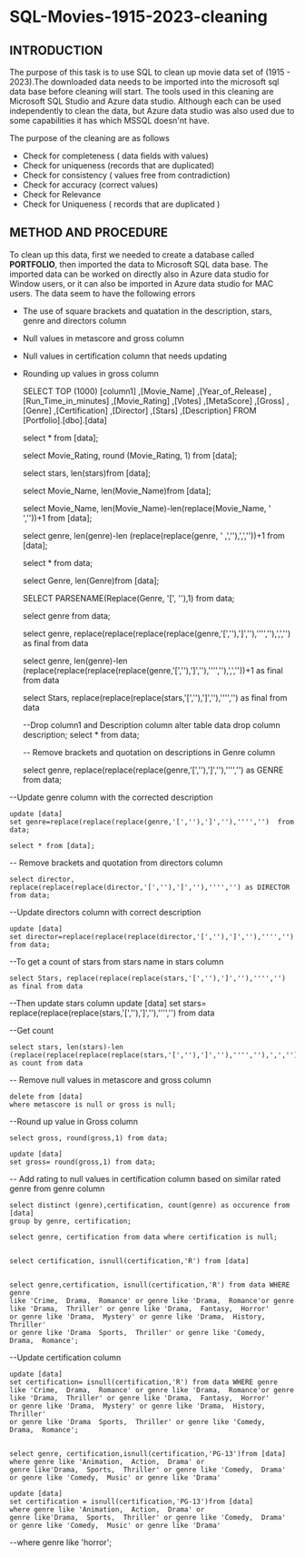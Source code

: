 # SQL-Movies-1915-2023-cleaning

## INTRODUCTION

The purpose of this task is to use SQL to clean up movie data set of (1915 - 2023).The downloaded data needs to be imported into the microsoft sql data base before cleaning will start. The tools used in this cleaning are Microsoft SQL Studio and Azure data studio. Although each can be used independently to clean the data, but Azure data studio was also used due to some capabilities it has which MSSQL doesn'nt have.

The purpose of the cleaning are as follows

- Check for completeness ( data fields with values)
- Check for uniqueness (records that are duplicated)
- Check for consistency ( values free from contradiction)
- Check for accuracy (correct values)
- Check for Relevance
- Check for Uniqueness ( records that are duplicated )


## METHOD AND PROCEDURE

To clean up this data, first we needed to create a database called **PORTFOLIO**, then imported the data to Microsoft SQL data base. The imported data can be worked on directly also in Azure data studio for Window users, or it can also be imported in Azure data studio for MAC users.
The data seem to have the following errors
- The use of square brackets and quatation in the description, stars, genre and directors column
- Null values in metascore and gross column
- Null values in certification column that needs updating
- Rounding up values in gross column

    SELECT TOP (1000) [column1]
      ,[Movie_Name]
      ,[Year_of_Release]
      ,[Run_Time_in_minutes]
      ,[Movie_Rating]
      ,[Votes]
      ,[MetaScore]
      ,[Gross]
      ,[Genre]
      ,[Certification]
      ,[Director]
      ,[Stars]
      ,[Description]
    FROM [Portfolio].[dbo].[data]


    select * from [data];

    select Movie_Rating, round (Movie_Rating, 1) from [data];


    select stars, len(stars)from [data];

    select Movie_Name, len(Movie_Name)from [data];

    select Movie_Name, len(Movie_Name)-len(replace(Movie_Name, ' ',''))+1 from [data];

    select genre, len(genre)-len (replace(replace(genre, ' ,',''),',',''))+1 from [data];

    select * from data;


    select Genre, len(Genre)from [data];



    SELECT PARSENAME(Replace(Genre, '[', ''),1) from data;

    select genre from data;   



     select genre, replace(replace(replace(replace(genre,'[',''),']',''),'''',''),',','') as final from data


    select genre, len(genre)-len (replace(replace(replace(replace(genre,'[',''),']',''),'''',''),',',''))+1 as final from data

    select Stars, replace(replace(replace(stars,'[',''),']',''),'''','') as final from data

  

  --Drop column1 and Description column
  alter table data drop column description;
  select * from data;
  
  -- Remove brackets and quotation on descriptions in Genre column

    select genre, replace(replace(replace(genre,'[',''),']',''),'''','') as GENRE from data;

--Update genre column with the corrected description

    update [data]
    set genre=replace(replace(replace(genre,'[',''),']',''),'''','')  from data;

    select * from [data];

  -- Remove brackets and quotation from directors column

    select director, replace(replace(replace(director,'[',''),']',''),'''','') as DIRECTOR from data;

--Update directors column with correct description

    update [data]
    set director=replace(replace(replace(director,'[',''),']',''),'''','') from data;

  --To get a count of stars from stars name in stars column

    select Stars, replace(replace(replace(stars,'[',''),']',''),'''','') as final from data

  --Then update stars column
    update [data]
    set stars= replace(replace(replace(stars,'[',''),']',''),'''','')  from data

  --Get count

    select stars, len(stars)-len (replace(replace(replace(replace(stars,'[',''),']',''),'''',''),',',''))+1 as count from data

  

  -- Remove null values in metascore and gross column

    delete from [data]
    where metascore is null or gross is null;

  --Round up value in Gross column

    select gross, round(gross,1) from data;
  
    update [data]
    set gross= round(gross,1) from data;


  -- Add rating to null values in certification column based on similar rated genre from genre column

    select distinct (genre),certification, count(genre) as occurence from [data]
    group by genre, certification;

    select genre, certification from data where certification is null;

  
    select certification, isnull(certification,'R') from [data]


    select genre,certification, isnull(certification,'R') from data WHERE genre 
    like 'Crime,  Drama,  Romance' or genre like 'Drama,  Romance'or genre 
    like 'Drama,  Thriller' or genre like 'Drama,  Fantasy,  Horror'
    or genre like 'Drama,  Mystery' or genre like 'Drama,  History,  Thriller'
    or genre like 'Drama  Sports,  Thriller' or genre like 'Comedy,  Drama,  Romance';

--Update certification column

    update [data]
    set certification= isnull(certification,'R') from data WHERE genre 
    like 'Crime,  Drama,  Romance' or genre like 'Drama,  Romance'or genre 
    like 'Drama,  Thriller' or genre like 'Drama,  Fantasy,  Horror'
    or genre like 'Drama,  Mystery' or genre like 'Drama,  History,  Thriller'
    or genre like 'Drama  Sports,  Thriller' or genre like 'Comedy,  Drama,  Romance';


    select genre, certification,isnull(certification,'PG-13')from [data]
    where genre like 'Animation,  Action,  Drama' or 
    genre like'Drama,  Sports,  Thriller' or genre like 'Comedy,  Drama'
    or genre like 'Comedy,  Music' or genre like 'Drama'
  
    update [data]
    set certification = isnull(certification,'PG-13')from [data]
    where genre like 'Animation,  Action,  Drama' or 
    genre like'Drama,  Sports,  Thriller' or genre like 'Comedy,  Drama'
    or genre like 'Comedy,  Music' or genre like 'Drama'

  --where genre like 'horror';

